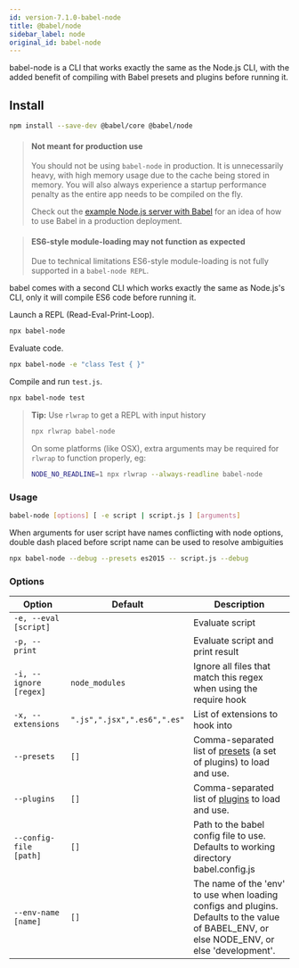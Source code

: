 ```yaml
---
id: version-7.1.0-babel-node
title: @babel/node
sidebar_label: node
original_id: babel-node
---
```


babel-node is a CLI that works exactly the same as the Node.js CLI, with the added benefit of compiling with Babel presets and plugins before running it.

## Install

```sh
npm install --save-dev @babel/core @babel/node
```

> #### Not meant for production use
>
> You should not be using `babel-node` in production. It is unnecessarily heavy, with high memory usage due to the cache being stored in memory. You will also always experience a startup performance penalty as the entire app needs to be compiled on the fly.
>
> Check out the [example Node.js server with Babel](https://github.com/babel/example-node-server) for an idea of how to use Babel in a production deployment.

> #### ES6-style module-loading may not function as expected
>
> Due to technical limitations ES6-style module-loading is not fully supported in a `babel-node REPL`.

babel comes with a second CLI which works exactly the same as Node.js's CLI, only
it will compile ES6 code before running it.

Launch a REPL (Read-Eval-Print-Loop).

```sh
npx babel-node
```

Evaluate code.

```sh
npx babel-node -e "class Test { }"
```

Compile and run `test.js`.

```sh
npx babel-node test
```

> **Tip:** Use `rlwrap` to get a REPL with input history
>
> ```sh
> npx rlwrap babel-node
> ```
>
> On some platforms (like OSX), extra arguments may be required for `rlwrap` to function properly, eg:
>
> ```sh
> NODE_NO_READLINE=1 npx rlwrap --always-readline babel-node
> ```

### Usage

```sh
babel-node [options] [ -e script | script.js ] [arguments]
```

When arguments for user script have names conflicting with node options, double dash placed before script name can be used to resolve ambiguities

```sh
npx babel-node --debug --presets es2015 -- script.js --debug
```

### Options

| Option                 | Default                     | Description                                                                        |
| ---------------------- | --------------------------- | ---------------------------------------------------------------------------------- |
| `-e, --eval [script]`  |                             | Evaluate script                                                                    |
| `-p, --print`          |                             | Evaluate script and print result                                                   |
| `-i, --ignore [regex]` | `node_modules`              | Ignore all files that match this regex when using the require hook                 |
| `-x, --extensions`     | `".js",".jsx",".es6",".es"` | List of extensions to hook into                                                    |
| `--presets`            | `[]`                        | Comma-separated list of [presets](presets.md) (a set of plugins) to load and use.  |
| `--plugins`            | `[]`                        | Comma-separated list of [plugins](plugins.md) to load and use.                     |
| `--config-file [path]` | `[]`                        | Path to the babel config file to use. Defaults to working directory babel.config.js|
| `--env-name [name]`    | `[]`                        | The name of the 'env' to use when loading configs and plugins. Defaults to the value of BABEL_ENV, or else NODE_ENV, or else 'development'.|
